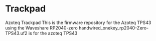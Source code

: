 # Trackpad
Azoteq Trackpad
This is the firmware repository for the Azoteq TPS43 using the Waveshare RP2040-zero
handwired_onekey_rp2040-Zero-TPS43.uf2 is for the azoteq TPS43

